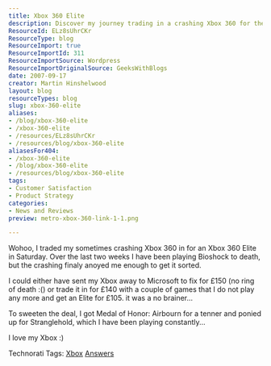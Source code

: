 ```yaml
---
title: Xbox 360 Elite
description: Discover my journey trading in a crashing Xbox 360 for the Elite model. Dive into my gaming experiences with Bioshock and more! Join the fun!
ResourceId: ELz8sUhrCKr
ResourceType: blog
ResourceImport: true
ResourceImportId: 311
ResourceImportSource: Wordpress
ResourceImportOriginalSource: GeeksWithBlogs
date: 2007-09-17
creator: Martin Hinshelwood
layout: blog
resourceTypes: blog
slug: xbox-360-elite
aliases:
- /blog/xbox-360-elite
- /xbox-360-elite
- /resources/ELz8sUhrCKr
- /resources/blog/xbox-360-elite
aliasesFor404:
- /xbox-360-elite
- /blog/xbox-360-elite
- /resources/blog/xbox-360-elite
tags:
- Customer Satisfaction
- Product Strategy
categories:
- News and Reviews
preview: metro-xbox-360-link-1-1.png

---
```

Wohoo, I traded my sometimes crashing Xbox 360 in for an Xbox 360 Elite in Saturday. Over the last two weeks I have been playing Bioshock to death, but the crashing finaly anoyed me enough to get it sorted.

I could either have sent my Xbox away to Microsoft to fix for £150 (no ring of death :() or trade it in for £140 with a couple of games that I do not play any more and get an Elite for £105. it was a no brainer...

To sweeten the deal, I got Medal of Honor: Airbourn for a tenner and ponied up for Stranglehold, which I have been playing constantly...

I love my Xbox :)

Technorati Tags: [Xbox](http://technorati.com/tags/Xbox) [Answers](http://technorati.com/tags/Answers)
